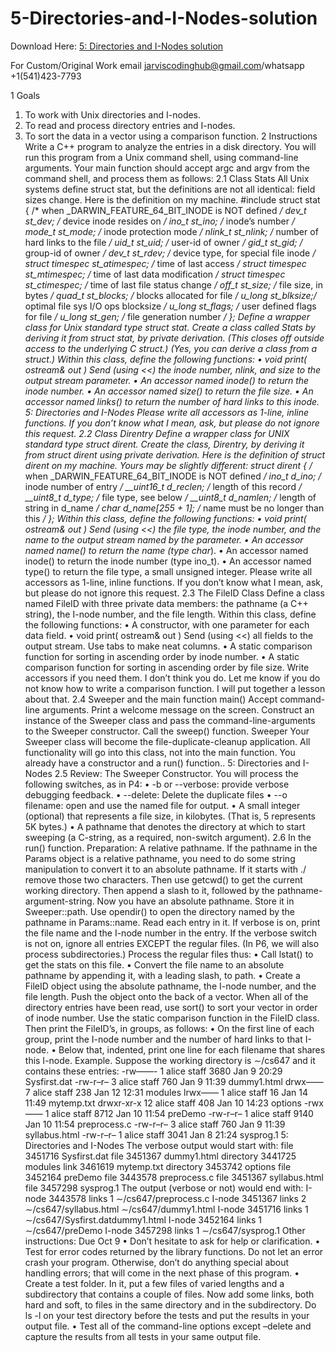 # 5-Directories-and-I-Nodes-solution

Download Here: [5: Directories and I-Nodes solution](https://jarviscodinghub.com/assignment/5-directories-and-i-nodes-solution/)

For Custom/Original Work email jarviscodinghub@gmail.com/whatsapp +1(541)423-7793

1 Goals
1. To work with Unix directories and I-nodes.
2. To read and process directory entries and I-nodes.
3. To sort the data in a vector using a comparison function.
2 Instructions
Write a C++ program to analyze the entries in a disk directory. You will run this program from a
Unix command shell, using command-line arguments. Your main function should accept argc and
argv from the command shell, and process them as follows:
2.1 Class Stats
All Unix systems define struct stat, but the definitions are not all identical: field sizes change.
Here is the definition on my machine.
#include
struct stat { /* when _DARWIN_FEATURE_64_BIT_INODE is NOT defined */
dev_t st_dev; /* device inode resides on */
ino_t st_ino; /* inode’s number */
mode_t st_mode; /* inode protection mode */
nlink_t st_nlink; /* number of hard links to the file */
uid_t st_uid; /* user-id of owner */
gid_t st_gid; /* group-id of owner */
dev_t st_rdev; /* device type, for special file inode */
struct timespec st_atimespec; /* time of last access */
struct timespec st_mtimespec; /* time of last data modification */
struct timespec st_ctimespec; /* time of last file status change */
off_t st_size; /* file size, in bytes */
quad_t st_blocks; /* blocks allocated for file */
u_long st_blksize;/* optimal file sys I/O ops blocksize */
u_long st_flags; /* user defined flags for file */
u_long st_gen; /* file generation number */
};
Define a wrapper class for Unix standard type struct stat. Create a class called Stats by
deriving it from struct stat, by private derivation. (This closes off outside access to the underlying
C struct.) (Yes, you can derive a class from a struct.) Within this class, define the following
functions:
• void print( ostream& out ) Send (using <<) the inode number, nlink, and size to the output stream parameter. • An accessor named inode() to return the inode number. • An accessor named size() to return the file size. • An accessor named links() to return the number of hard links to this inode. 5: Directories and I-Nodes Please write all accessors as 1-line, inline functions. If you don’t know what I mean, ask, but please do not ignore this request. 2.2 Class Direntry Define a wrapper class for UNIX standard type struct dirent. Create the class, Direntry, by deriving it from struct dirent using private derivation. Here is the definition of struct dirent on my machine. Yours may be slightly different: struct dirent { /* when _DARWIN_FEATURE_64_BIT_INODE is NOT defined */ ino_t d_ino; /* inode number of entry */ __uint16_t d_reclen; /* length of this record */ __uint8_t d_type; /* file type, see below */ __uint8_t d_namlen; /* length of string in d_name */ char d_name[255 + 1]; /* name must be no longer than this */ }; Within this class, define the following functions: • void print( ostream& out ) Send (using <<) the file type, the inode number, and the name to the output stream named by the parameter. • An accessor named name() to return the name (type char*). • An accessor named inode() to return the inode number (type ino_t). • An accessor named type() to return the file type, a small unsigned integer. Please write all accessors as 1-line, inline functions. If you don’t know what I mean, ask, but please do not ignore this request. 2.3 The FileID Class Define a class named FileID with three private data members: the pathname (a C++ string), the I-node number, and the file length. Within this class, define the following functions: • A constructor, with one parameter for each data field. • void print( ostream& out ) Send (using <<) all fields to the output stream. Use tabs to make neat columns. • A static comparison function for sorting in ascending order by inode number. • A static comparison function for sorting in ascending order by file size. Write accessors if you need them. I don’t think you do. Let me know if you do not know how to write a comparison function. I will put together a lesson about that. 2.4 Sweeper and the main function main() Accept command-line arguments. Print a welcome message on the screen. Construct an instance of the Sweeper class and pass the command-line-arguments to the Sweeper constructor. Call the sweep() function. Sweeper Your Sweeper class will become the file-duplicate-cleanup application. All functionality will go into this class, not into the main function. You already have a constructor and a run() function.. 5: Directories and I-Nodes 2.5 Review: The Sweeper Constructor. You will process the following switches, as in P4: • -b or --verbose: provide verbose debugging feedback. • --delete: Delete the duplicate files • --o filename: open and use the named file for output. • A small integer (optional) that represents a file size, in kilobytes. (That is, 5 represents 5K bytes.) • A pathname that denotes the directory at which to start sweeping (a C-string, as a required, non-switch argument). 2.6 In the run() function. Preparation: A relative pathname. If the pathname in the Params object is a relative pathname, you need to do some string manipulation to convert it to an absolute pathname. If it starts with ./ remove those two characters. Then use getcwd() to get the current working directory. Then append a slash to it, followed by the pathname-argument-string. Now you have an absolute pathname. Store it in Sweeper::path. Use opendir() to open the directory named by the pathname in Params::name. Read each entry in it. If verbose is on, print the file name and the I-node number in the entry. If the verbose switch is not on, ignore all entries EXCEPT the regular files. (In P6, we will also process subdirectories.) Process the regular files thus: • Call lstat() to get the stats on this file. • Convert the file name to an absolute pathname by appending it, with a leading slash, to path. • Create a FileID object using the absolute pathname, the I-node number, and the file length. Push the object onto the back of a vector.
When all of the directory entries have been read, use sort() to sort your vector in order of
inode number. Use the static comparison function in the FileID class. Then print the FileID’s,
in groups, as follows:
• On the first line of each group, print the I-node number and the number of hard links to that
I-node.
• Below that, indented, print one line for each filename that shares this I-node.
Example. Suppose the working directory is ∼/cs647 and it contains these entries:
-rw——- 1 alice staff 3680 Jan 9 20:29 Sysfirst.dat
-rw-r–r– 3 alice staff 760 Jan 9 11:39 dummy1.html
drwx—— 7 alice staff 238 Jan 12 12:31 modules
lrwx—— 1 alice staff 16 Jan 14 11:49 mytemp.txt
drwxr-xr-x 12 alice staff 408 Jan 10 14:23 options
-rwx—— 1 alice staff 8712 Jan 10 11:54 preDemo
-rw-r–r– 1 alice staff 9140 Jan 10 11:54 preprocess.c
-rw-r–r– 3 alice staff 760 Jan 9 11:39 syllabus.html
-rw-r–r– 1 alice staff 3041 Jan 8 21:24 sysprog.1
5: Directories and I-Nodes
The verbose output would start with:
file 3451716 Sysfirst.dat
file 3451367 dummy1.html
directory 3441725 modules
link 3461619 mytemp.txt
directory 3453742 options
file 3452164 preDemo
file 3443578 preprocess.c
file 3451367 syllabus.html
file 3457298 sysprog.1
The output (verbose or not) would end with:
I-node 3443578 links 1
∼/cs647/preprocess.c
I-node 3451367 links 2
∼/cs647/syllabus.html
∼/cs647/dummy1.html
I-node 3451716 links 1
∼/cs647/Sysfirst.datdummy1.html
I-node 3452164 links 1
∼/cs647/preDemo
I-node 3457298 links 1
∼/cs647/sysprog.1
Other instructions: Due Oct 9
• Don’t hesitate to ask for help or clarification.
• Test for error codes returned by the library functions. Do not let an error crash your program.
Otherwise, don’t do anything special about handling errors; that will come in the next phase
of this program.
• Create a test folder. In it, put a few files of varied lengths and a subdirectory that contains
a couple of files. Now add some links, both hard and soft, to files in the same directory and
in the subdirectory. Do ls -l on your test directory before the tests and put the results in
your output file.
• Test all of the command-line options except –delete and capture the results from all tests
in your same output file.



